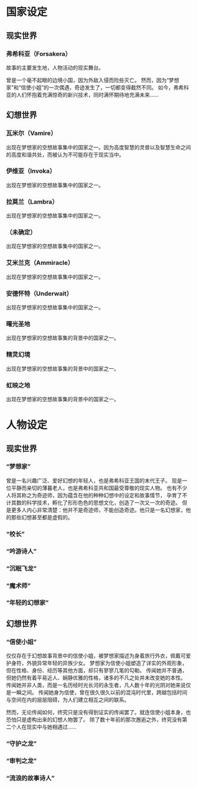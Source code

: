 # 国家设定

## 现实世界

### 弗希科亚（Forsakera）

故事的主要发生地，人物活动的现实舞台。

曾是一个毫不起眼的边境小国，因为外敌入侵而险些灭亡。
然而，因为“梦想家”和“信使小姐”的一次偶遇，奇迹发生了，一切都变得截然不同。
如今，弗希科亚的人们怀抱着充满惊奇的新兴技术，同时满怀期待地充满未来……

## 幻想世界

### 瓦米尔（Vamire）

出现在梦想家的空想故事集中的国家之一。因为高度智慧的灵兽以及智慧生命之间的高度和谐共处，而被认为不可能存在于现实当中。

### 伊维亚（Invoka）

出现在梦想家的空想故事集中的国家之一。

### 拉莫兰（Lambra）

出现在梦想家的空想故事集中的国家之一。

### （未确定）

出现在梦想家的空想故事集中的国家之一。

### 艾米兰克（Ammiracle） 

出现在梦想家的空想故事集中的国家之一。

### 安德怀特（Underwait）

出现在梦想家的空想故事集中的国家之一。

### 曙光圣地

出现在梦想家的空想故事集的背景中的国家之一。

### 精灵幻境

出现在梦想家的空想故事集的背景中的国家之一。

### 虹映之地

出现在梦想家的空想故事集的背景中的国家之一。


# 人物设定

## 现实世界

### “梦想家”

曾是一名兴趣广泛、爱好幻想的年轻人，也是弗希科亚王国的末代王子。
现是一位平静而亲切的薄暮老人，也是弗希科亚共和国最受尊敬的现实人物。
也有不少人将其称之为奇迹师，因为蕴含在他的种种幻想中的设定和故事情节，
孕育了不计其数的科学技术，孵化了形形色色的思想文化，创造了一次又一次的奇迹。
但是更多人内心非常清楚：他并不是奇迹师，不能创造奇迹。他只是一名幻想家，他的那些幻想甚至都是虚假的。

### “校长”

### “吟游诗人”

### “沉眠飞龙”

### “魔术师”

### “年轻的幻想家”

## 幻想世界

### “信使小姐”

仅仅存在于幻想故事背景中的信使小姐，被梦想家描述为身着旅行外衣，佩戴可爱护身符，外貌异常年轻的异族少女。
梦想家为信使小姐塑造了详实的外观形象，但在性格、身份、经历等其他方面，却只有寥寥几笔的勾勒。
传闻她并不普通，但她仍然有着平易近人、娴静优雅的性格，诸多的不凡之处并未改变她的本性。
传闻她并非人类，而是一名历经时光长河的永生者，凡人数十年的光阴对她来说仅是一瞬之间。
传闻她身为信使，曾在很久很久以前的混沌时代里，跨越包括时间与空间在内的层层阻碍，为人们建立相互之间的联系。  

然而，无论传闻如何，终究只是没有得到证实的传闻罢了。就连信使小姐本身，也恐怕只是虚构出来的幻想人物罢了。
除了数十年前的那次邂逅之外，终究没有第二个人在现实中与她相遇过……

### “守护之龙”

### “审判之龙”

### “流浪的故事诗人”